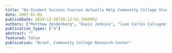```yaml
---
title: "Do Student Success Courses Actually Help Community College Students Succeed?"
date: 2007-01-01
publishDate: 2019-12-26T19:12:55.766095Z
authors: ["Matthew Zeidenberg", "Davis Jenkins", "Juan Carles Calcagno"]
publication_types: ["4"]
abstract: ""
featured: false
publication: "Brief, Community College Research Center"
---
```


